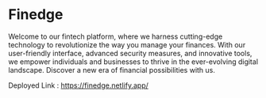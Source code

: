 # Finedge
Welcome to our fintech platform, where we harness cutting-edge technology to revolutionize the way you manage your finances. With our user-friendly interface, advanced security measures, and innovative tools, we empower individuals and businesses to thrive in the ever-evolving digital landscape. Discover a new era of financial possibilities with us.

Deployed Link : https://finedge.netlify.app/
